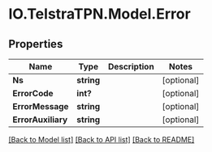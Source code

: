 # IO.TelstraTPN.Model.Error
## Properties

Name | Type | Description | Notes
------------ | ------------- | ------------- | -------------
**Ns** | **string** |  | [optional] 
**ErrorCode** | **int?** |  | [optional] 
**ErrorMessage** | **string** |  | [optional] 
**ErrorAuxiliary** | **string** |  | [optional] 

[[Back to Model list]](../README.md#documentation-for-models) [[Back to API list]](../README.md#documentation-for-api-endpoints) [[Back to README]](../README.md)

